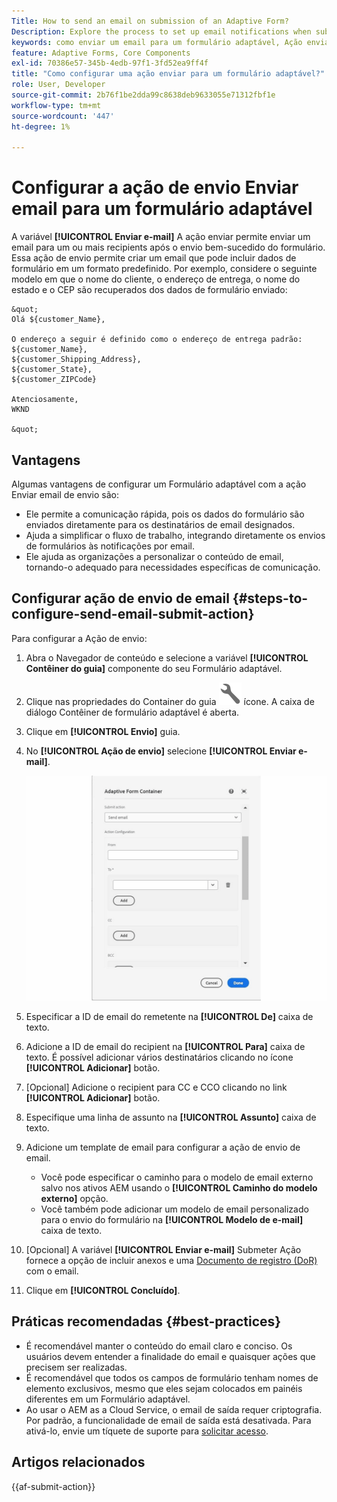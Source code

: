 ```yaml
---
Title: How to send an email on submission of an Adaptive Form?
Description: Explore the process to set up email notifications when submitting an Adaptive Form.
keywords: como enviar um email para um formulário adaptável, Ação enviar de email, Email do formulário adaptável, Email de envio do formulário, Guia de envio de email
feature: Adaptive Forms, Core Components
exl-id: 70386e57-345b-4edb-97f1-3fd52ea9ff4f
title: "Como configurar uma ação enviar para um formulário adaptável?"
role: User, Developer
source-git-commit: 2b76f1be2dda99c8638deb9633055e71312fbf1e
workflow-type: tm+mt
source-wordcount: '447'
ht-degree: 1%

---
```


# Configurar a ação de envio Enviar email para um formulário adaptável

A variável **[!UICONTROL Enviar e-mail]** A ação enviar permite enviar um email para um ou mais recipients após o envio bem-sucedido do formulário. Essa ação de envio permite criar um email que pode incluir dados de formulário em um formato predefinido. Por exemplo, considere o seguinte modelo em que o nome do cliente, o endereço de entrega, o nome do estado e o CEP são recuperados dos dados de formulário enviado:


    &quot;
    Olá ${customer_Name},
    
    O endereço a seguir é definido como o endereço de entrega padrão:
    ${customer_Name},
    ${customer_Shipping_Address},
    ${customer_State},
    ${customer_ZIPCode}
    
    Atenciosamente,
    WKND
    
    &quot;


## Vantagens

Algumas vantagens de configurar um Formulário adaptável com a ação Enviar email de envio são:

* Ele permite a comunicação rápida, pois os dados do formulário são enviados diretamente para os destinatários de email designados.
* Ajuda a simplificar o fluxo de trabalho, integrando diretamente os envios de formulários às notificações por email.
* Ele ajuda as organizações a personalizar o conteúdo de email, tornando-o adequado para necessidades específicas de comunicação.

## Configurar ação de envio de email {#steps-to-configure-send-email-submit-action}

Para configurar a Ação de envio:

1. Abra o Navegador de conteúdo e selecione a variável **[!UICONTROL Contêiner do guia]** componente do seu Formulário adaptável.
1. Clique nas propriedades do Container do guia ![Propriedades do guia](/help/forms/assets/configure-icon.svg) ícone. A caixa de diálogo Contêiner de formulário adaptável é aberta.
1. Clique em  **[!UICONTROL Envio]** guia.
1. No **[!UICONTROL Ação de envio]** selecione **[!UICONTROL Enviar e-mail]**.

   ![Configuração de ação de Enviar email](/help/forms/assets/send-email-action-configuration.gif)
1. Especificar a ID de email do remetente na **[!UICONTROL De]** caixa de texto.
1. Adicione a ID de email do recipient na **[!UICONTROL Para]** caixa de texto. É possível adicionar vários destinatários clicando no ícone **[!UICONTROL Adicionar]** botão.
1. [Opcional] Adicione o recipient para CC e CCO clicando no link **[!UICONTROL Adicionar]** botão.
1. Especifique uma linha de assunto na **[!UICONTROL Assunto]** caixa de texto.
1. Adicione um template de email para configurar a ação de envio de email.
   * Você pode especificar o caminho para o modelo de email externo salvo nos ativos AEM usando o **[!UICONTROL Caminho do modelo externo]** opção.
   * Você também pode adicionar um modelo de email personalizado para o envio do formulário na **[!UICONTROL Modelo de e-mail]** caixa de texto.
1. [Opcional] A variável **[!UICONTROL Enviar e-mail]** Submeter Ação fornece a opção de incluir anexos e uma [Documento de registro (DoR)](generate-document-of-record-core-components.md) com o email.
1. Clique em **[!UICONTROL Concluído]**.

## Práticas recomendadas {#best-practices}

* É recomendável manter o conteúdo do email claro e conciso. Os usuários devem entender a finalidade do email e quaisquer ações que precisem ser realizadas.
* É recomendável que todos os campos de formulário tenham nomes de elemento exclusivos, mesmo que eles sejam colocados em painéis diferentes em um Formulário adaptável.
* Ao usar o AEM as a Cloud Service, o email de saída requer criptografia. Por padrão, a funcionalidade de email de saída está desativada. Para ativá-lo, envie um tíquete de suporte para [solicitar acesso](https://experienceleague.adobe.com/docs/experience-manager-cloud-service/implementing/developing/development-guidelines.html?lang=en#sending-email).


## Artigos relacionados

{{af-submit-action}}

